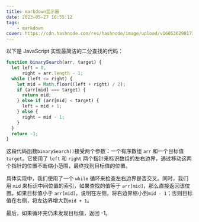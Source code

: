 ```yaml
---
title: markdown显示器
date: 2023-05-27 16:55:12
tags:
    - markdown
cover: https://cdn.hashnode.com/res/hashnode/image/upload/v1605362981730/wDYGLi6rK.png
---
```

以下是 JavaScript 实现最简洁的二分查找的代码：

```javascript
function binarySearch(arr, target) {
  let left = 0,
      right = arr.length - 1;
  while (left <= right) {
    let mid = Math.floor((left + right) / 2);
    if (arr[mid] === target) {
      return mid;
    } else if (arr[mid] < target) {
      left = mid + 1;
    } else {
      right = mid - 1;
    }
  }
  return -1;
}
```

这段代码函数`binarySearch()`接受两个参数：一个有序数组 `arr` 和一个目标值 `target`。它使用了 `left` 和 `right` 两个指针来标识数组的左右边界，通过移动这两个指针的位置不断缩小范围，最终找到目标值的位置。

具体实现中，我们使用了一个 `while` 循环来检查左右边界是否交叉。同时，我们用 `mid` 来标识中间位置的索引，如果查找的值等于 `arr[mid]`，那么直接返回该位置。如果目标值小于 `arr[mid]`，说明在左侧，将右边界缩小到`mid - 1`；否则目标值在右侧，将左边界增大到`mid + 1`。

最后，如果循环完仍未发现目标值，返回 -1。